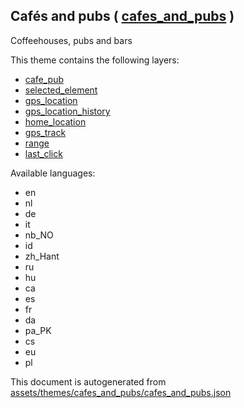 [//]: # (WARNING: this file is automatically generated. Please find the sources at the bottom and edit those sources)

 Cafés and pubs ( [cafes_and_pubs](https://mapcomplete.org/cafes_and_pubs) ) 
-----------------------------------------------------------------------------



Coffeehouses, pubs and bars

This theme contains the following layers:



  - [cafe_pub](../Layers/cafe_pub.md)
  - [selected_element](../Layers/selected_element.md)
  - [gps_location](../Layers/gps_location.md)
  - [gps_location_history](../Layers/gps_location_history.md)
  - [home_location](../Layers/home_location.md)
  - [gps_track](../Layers/gps_track.md)
  - [range](../Layers/range.md)
  - [last_click](../Layers/last_click.md)


Available languages:



  - en
  - nl
  - de
  - it
  - nb_NO
  - id
  - zh_Hant
  - ru
  - hu
  - ca
  - es
  - fr
  - da
  - pa_PK
  - cs
  - eu
  - pl
 

This document is autogenerated from [assets/themes/cafes_and_pubs/cafes_and_pubs.json](https://github.com/pietervdvn/MapComplete/blob/develop/assets/themes/cafes_and_pubs/cafes_and_pubs.json)
